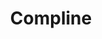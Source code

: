 ---
layout: project
title: "Compline"
permalink: "/projects/2012/compline/"
projectyear: "2012"
categories: [project]
description:
lead:
performances:
  - title: "Wednesday Evening Compline"
    subtitle: 
    date: "March 28, 2012"
    time: "3pm"
    venue: "Montreal Diocesan College Chapel"
    address: "3475 University Montreal, Quebec H3A 2A8"
    ticketsurl: 
    facebookurl: "https://www.facebook.com/events/902348199833026/"
    posterimage:
    guests:
    - name:
      director:
  - title: "Wednesday Evening Compline"
    subtitle: "Choral Works by Brahms and Mendelssohn"
    date: "March 21, 2012"
    time: "8pm"
    venue: "Montreal Diocesan College Chapel"
    address: "3475 University Montreal, Quebec H3A 2A8" 
    ticketsurl: 
    facebookurl: "https://www.facebook.com/events/832933510116560/" 
    posterimage:
    guests:
    - name:
      director:
  - title: "Wednesday Evening Compline"
    subtitle: "Choral Works by Brahms and Mendelssohn"
    date: "March 14, 2012"
    time: "8pm"
    venue: "Montreal Diocesan College Chapel"
    address: "3475 University Montreal, Quebec H3A 2A8" 
    ticketsurl: 
    facebookurl: "https://www.facebook.com/events/833394210061376/" 
    posterimage:
    guests:
    - name:
      director:
  - title: "Wednesday Evening Compline"
    subtitle: "Choral Works by Brahms and Mendelssohn"
    date: "March 7, 2012"
    time: "8pm"
    venue: "Montreal Diocesan College Chapel"
    address: "3475 University Montreal, Quebec H3A 2A8" 
    ticketsurl: 
    facebookurl: "https://www.facebook.com/events/685978858180544/" 
    posterimage:
    guests:
    - name:
      director:
---
